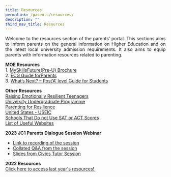 ```yaml
---
title: Resources
permalink: /parents/resources/
description: ""
third_nav_title: Resources
---
```

<p align="justify">Welcome to the resources section of the parents&rsquo; portal. This sections aims to inform parents on the general information on Higher Education and on the latest local university admission requirements. It also aims to equip parents with information resources related to parenting.</p>
<p><strong>MOE Resources<br /></strong>1. <a href="https://www.moe.gov.sg/docs/default-source/document/education/programmes/social-emotional-learning/ecg-resources/preu-brochure.pdf" target="_blank" rel="noopener">MySkillsFuture(Pre-U) Brochure</a><br />2.&nbsp;<a href="https://www.moe.gov.sg/microsites/ecg-parent-guide/index.html#p=1" target="_blank" rel="noopener">ECG Guide forParents</a><br />3.&nbsp;<a href="https://www.moe.gov.sg/docs/default-source/document/education/programmes/social-emotional-learning/ecg-resources/moe_next_a-level.pdf" target="_blank" rel="noopener">What&rsquo;s Next? &ndash; Post&lsquo;A&rsquo; level Guide for Students</a></p>
<p><strong>Other Resources<br /></strong><a href="/files/Raising_resilient_teenager.pdf" target="_blank" rel="noopener">Raising Emotionally Resilient Teenagers</a><br /><a href="/files/University%20undergraduate%20programme.pdf" target="_blank" rel="noopener">University Undergraduate Programme</a><br /><a href="/files/Parenting%20for%20resilience.pdf" target="_blank" rel="noopener">Parenting for Resilience</a><br /><a href="/files/2014_USEIC_USA.pdf" target="_blank" rel="noopener">United States - USEIC</a><br /><a href="/files/Schools%20That%20Do%20Not%20Use%20SAT%20or%20ACT%20Scores.pdf" target="_blank" rel="noopener">Schools That Do not Use SAT or ACT Scores</a><br /><a href="/files/Useful%20websites%20for%20parents.pdf" target="_blank" rel="noopener">List of Useful Websites</a></p>

<p><strong>2023 JC1 Parents Dialogue Session Webinar</strong><strong><br /></strong></p>
<ul>
<li><a href="https://vimeo.com/805357802/97d64ff9ad" target="_blank" rel="noopener">Link to recording of the session</a></li>
<li><a href="/files/2023/2023_JC1_Parents_Dialogue_QA.pdf" target="_blank" rel="noopener">Collated Q&amp;A from the session</a></li>	
<li><a href="/files/2023/Slides_from_CT_Session.pdf" target="_blank" rel="noopener">Slides from Civics Tutor Session</a></li>	
	
	
</ul>

<p><strong>2022 Resources<br /></strong><a href="/parents/resources/2022-resources" target="">Click here to access last year's resources!&nbsp;</a></p>

